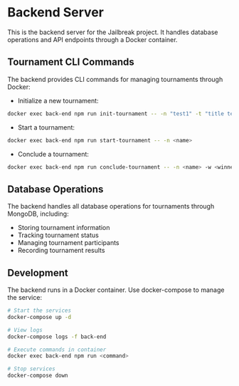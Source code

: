 # Backend Server

This is the backend server for the Jailbreak project. It handles database operations and API endpoints through a Docker container.

## Tournament CLI Commands

The backend provides CLI commands for managing tournaments through Docker:

- Initialize a new tournament:
```bash
docker exec back-end npm run init-tournament -- -n "test1" -t "title test" -d "description test" -s "system prompt test" [-m <model>] [-c <character-limit>] [-p <pool>]
```

- Start a tournament:
```bash
docker exec back-end npm run start-tournament -- -n <name> 
```

- Conclude a tournament:
```bash
docker exec back-end npm run conclude-tournament -- -n <name> -w <winner-address>
```

## Database Operations

The backend handles all database operations for tournaments through MongoDB, including:
- Storing tournament information
- Tracking tournament status
- Managing tournament participants
- Recording tournament results

## Development

The backend runs in a Docker container. Use docker-compose to manage the service:

```bash
# Start the services
docker-compose up -d

# View logs
docker-compose logs -f back-end

# Execute commands in container
docker exec back-end npm run <command>

# Stop services
docker-compose down
